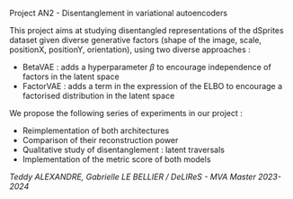 Project AN2 - Disentanglement in variational autoencoders

This project aims at studying disentangled representations of the dSprites dataset given diverse generative factors (shape of the image, scale, positionX, positionY, orientation), using two diverse approaches :

- BetaVAE : adds a hyperparameter $\beta$ to encourage independence of factors in the latent space
- FactorVAE : adds a term in the expression of the ELBO to encourage a factorised distribution in the latent space

We propose the following series of experiments in our project :
 - Reimplementation of both architectures
 - Comparison of their reconstruction power
 - Qualitative study of disentanglement : latent traversals
 - Implementation of the metric score of both models

*Teddy ALEXANDRE, Gabrielle LE BELLIER / DeLIReS - MVA Master 2023-2024*
